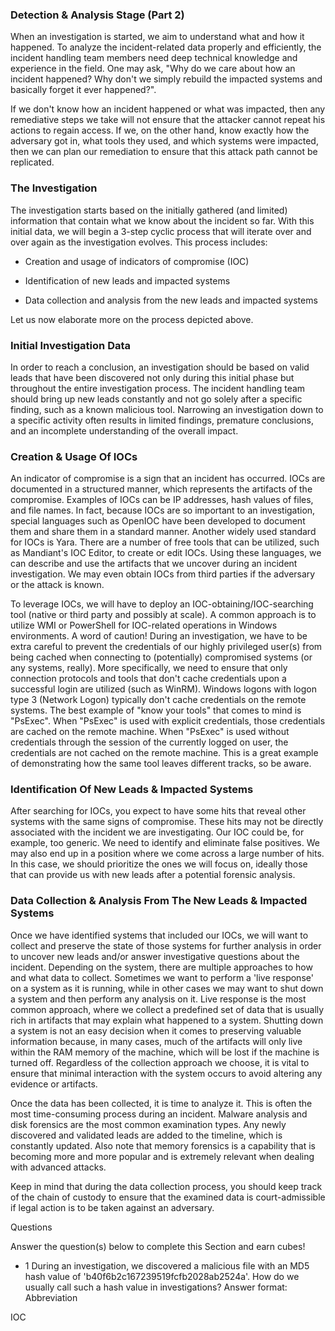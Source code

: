 <h3>Detection & Analysis Stage (Part 2)</h3>

When an investigation is started, we aim to understand what and how it happened. To analyze the incident-related data properly and efficiently, the incident handling team members need deep technical knowledge and experience in the field. One may ask, "Why do we care about how an incident happened? Why don't we simply rebuild the impacted systems and basically forget it ever happened?".

If we don't know how an incident happened or what was impacted, then any remediative steps we take will not ensure that the attacker cannot repeat his actions to regain access. If we, on the other hand, know exactly how the adversary got in, what tools they used, and which systems were impacted, then we can plan our remediation to ensure that this attack path cannot be replicated.

<h3>The Investigation</h3>

The investigation starts based on the initially gathered (and limited) information that contain what we know about the incident so far. With this initial data, we will begin a 3-step cyclic process that will iterate over and over again as the investigation evolves. This process includes:

- Creation and usage of indicators of compromise (IOC)

- Identification of new leads and impacted systems

- Data collection and analysis from the new leads and impacted systems

Let us now elaborate more on the process depicted above.

<h3> Initial Investigation Data</h3>

In order to reach a conclusion, an investigation should be based on valid leads that have been discovered not only during this initial phase but throughout the entire investigation process. The incident handling team should bring up new leads constantly and not go solely after a specific finding, such as a known malicious tool. Narrowing an investigation down to a specific activity often results in limited findings, premature conclusions, and an incomplete understanding of the overall impact.

<h3> Creation & Usage Of IOCs</h3>
An indicator of compromise is a sign that an incident has occurred. IOCs are documented in a structured manner, which represents the artifacts of the compromise. Examples of IOCs can be IP addresses, hash values of files, and file names. In fact, because IOCs are so important to an investigation, special languages such as OpenIOC have been developed to document them and share them in a standard manner. Another widely used standard for IOCs is Yara. There are a number of free tools that can be utilized, such as Mandiant's IOC Editor, to create or edit IOCs. Using these languages, we can describe and use the artifacts that we uncover during an incident investigation. We may even obtain IOCs from third parties if the adversary or the attack is known.

To leverage IOCs, we will have to deploy an IOC-obtaining/IOC-searching tool (native or third party and possibly at scale). A common approach is to utilize WMI or PowerShell for IOC-related operations in Windows environments. A word of caution! During an investigation, we have to be extra careful to prevent the credentials of our highly privileged user(s) from being cached when connecting to (potentially) compromised systems (or any systems, really). More specifically, we need to ensure that only connection protocols and tools that don't cache credentials upon a successful login are utilized (such as WinRM). Windows logons with logon type 3 (Network Logon) typically don't cache credentials on the remote systems. The best example of "know your tools" that comes to mind is "PsExec". When "PsExec" is used with explicit credentials, those credentials are cached on the remote machine. When "PsExec" is used without credentials through the session of the currently logged on user, the credentials are not cached on the remote machine. This is a great example of demonstrating how the same tool leaves different tracks, so be aware.

<h3> Identification Of New Leads & Impacted Systems</h3>

After searching for IOCs, you expect to have some hits that reveal other systems with the same signs of compromise. These hits may not be directly associated with the incident we are investigating. Our IOC could be, for example, too generic. We need to identify and eliminate false positives. We may also end up in a position where we come across a large number of hits. In this case, we should prioritize the ones we will focus on, ideally those that can provide us with new leads after a potential forensic analysis.

<h3> Data Collection & Analysis From The New Leads & Impacted Systems </h3>

Once we have identified systems that included our IOCs, we will want to collect and preserve the state of those systems for further analysis in order to uncover new leads and/or answer investigative questions about the incident. Depending on the system, there are multiple approaches to how and what data to collect. Sometimes we want to perform a 'live response' on a system as it is running, while in other cases we may want to shut down a system and then perform any analysis on it. Live response is the most common approach, where we collect a predefined set of data that is usually rich in artifacts that may explain what happened to a system. Shutting down a system is not an easy decision when it comes to preserving valuable information because, in many cases, much of the artifacts will only live within the RAM memory of the machine, which will be lost if the machine is turned off. Regardless of the collection approach we choose, it is vital to ensure that minimal interaction with the system occurs to avoid altering any evidence or artifacts.

Once the data has been collected, it is time to analyze it. This is often the most time-consuming process during an incident. Malware analysis and disk forensics are the most common examination types. Any newly discovered and validated leads are added to the timeline, which is constantly updated. Also note that memory forensics is a capability that is becoming more and more popular and is extremely relevant when dealing with advanced attacks.

Keep in mind that during the data collection process, you should keep track of the chain of custody to ensure that the examined data is court-admissible if legal action is to be taken against an adversary.

Questions

Answer the question(s) below to complete this Section and earn cubes!

- 1 During an investigation, we discovered a malicious file with an MD5 hash value of 'b40f6b2c167239519fcfb2028ab2524a'. How do we usually call such a hash value in investigations? Answer format: Abbreviation

IOC
